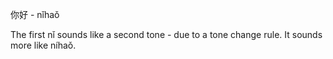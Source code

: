 你好 - nǐhaǒ

The first nǐ sounds like a second tone - due to a tone change rule. It sounds more like níhaǒ.